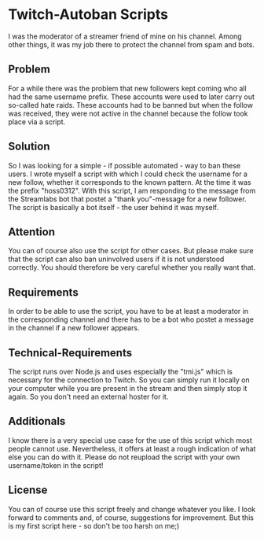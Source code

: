 # Twitch-Autoban Scripts
I was the moderator of a streamer friend of mine on his channel. Among other things, it was my job there to protect the channel from spam and bots. 

## Problem
For a while there was the problem that new followers kept coming who all had the same username prefix. These accounts were used to later carry out so-called hate raids.
These accounts had to be banned but when the follow was received, they were not active in the channel because the follow took place via a script.

## Solution
So I was looking for a simple - if possible automated - way to ban these users. I wrote myself a script with which I could check the username for a new follow, whether it corresponds to the known pattern. At the time it was the prefix "hoss0312".
With this script, I am responding to the message from the Streamlabs bot that postet a "thank you"-message for a new follower. The script is basically a bot itself - the user behind it was myself.

## Attention
You can of course also use the script for other cases. But please make sure that the script can also ban uninvolved users if it is not understood correctly. You should therefore be very careful whether you really want that.

## Requirements
In order to be able to use the script, you have to be at least a moderator in the corresponding channel and there has to be a bot who postet a message in the channel if a new follower appears.

## Technical-Requirements
The script runs over Node.js and uses especially the "tmi.js" which is necessary for the connection to Twitch. So you can simply run it locally on your computer while you are present in the stream and then simply stop it again. So you don't need an external hoster for it.

## Additionals
I know there is a very special use case for the use of this script which most people cannot use. Nevertheless, it offers at least a rough indication of what else you can do with it. Please do not reupload the script with your own username/token in the script!

## License
You can of course use this script freely and change whatever you like. I look forward to comments and, of course, suggestions for improvement. But this is my first script here - so don't be too harsh on me;)
